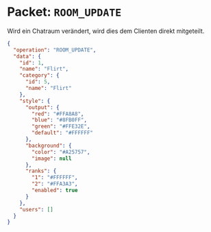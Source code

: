 # Packet: `ROOM_UPDATE`
Wird ein Chatraum verändert, wird dies dem Clienten direkt mitgeteilt.

```json
{
  "operation": "ROOM_UPDATE",
  "data": {
    "id": 1,
    "name": "Flirt",
    "category": {
      "id": 5,
      "name": "Flirt"
    },
    "style": {
      "output": {
        "red": "#FFA8A8",
        "blue": "#8FB0FF",
        "green": "#FFE32E",
        "default": "#FFFFFF"
      },
      "background": {
        "color": "#A25757",
        "image": null
      },
      "ranks": {
        "1": "#FFFFFF",
        "2": "#FFA3A3",
        "enabled": true
      }
    },
    "users": []
  }
}
```
